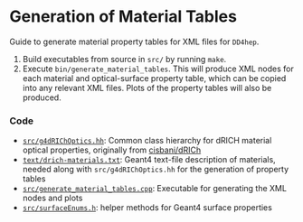 # Generation of Material Tables

Guide to generate material property tables for XML files for `DD4hep`.

1. Build executables from source in `src/` by running `make`.
2. Execute `bin/generate_material_tables`. This will produce XML nodes for each
   material and optical-surface property table, which can be copied into any
   relevant XML files. Plots of the property tables will also be produced.

### Code
- [`src/g4dRIChOptics.hh`](../src/g4dRIChOptics.hh): Common class hierarchy for
  dRICH material optical properties, originally from
  [cisbani/dRICh](https://github.com/cisbani/dRICh)
- [`text/drich-materials.txt`](../text/drich-materials.txt): Geant4 text-file
  description of materials, needed along with `src/g4dRIChOptics.hh` for the
  generation of property tables
- [`src/generate_material_tables.cpp`](../src/generate_material_tables.cpp):
  Executable for generating the XML nodes and plots
- [`src/surfaceEnums.h`](../src/surfaceEnums.h): helper methods for Geant4 surface
  properties
